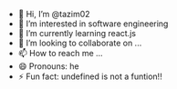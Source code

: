 - 👋 Hi, I’m @tazim02
- 👀 I’m interested in software engineering
- 🌱 I’m currently learning react.js
- 💞️ I’m looking to collaborate on ...
- 📫 How to reach me ...
- 😄 Pronouns: he
- ⚡ Fun fact: undefined is not a funtion!!

<!---
tazim02/tazim02 is a ✨ special ✨ repository because its `README.md` (this file) appears on your GitHub profile.
You can click the Preview link to take a look at your changes.
--->

